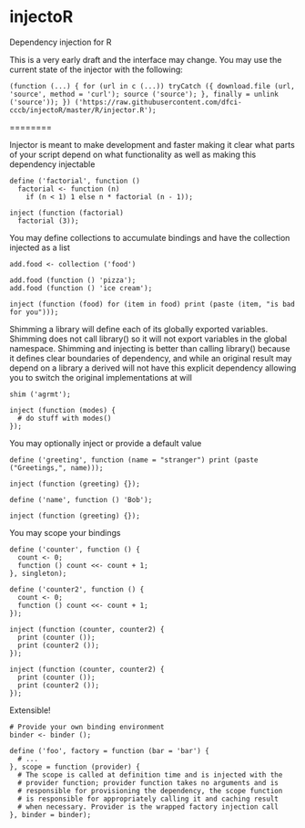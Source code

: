 injectoR
========

Dependency injection for R

This is a very early draft and the interface may change. You may use the current state of
the injector with the following:

```
(function (...) { for (url in c (...)) tryCatch ({ download.file (url, 'source', method = 'curl'); source ('source'); }, finally = unlink ('source')); }) ('https://raw.githubusercontent.com/dfci-cccb/injectoR/master/R/injector.R');
```
========


Injector is meant to make development and faster making it clear what parts of your script
depend on what functionality as well as making this dependency injectable

```
define ('factorial', function ()
  factorial <- function (n)
    if (n < 1) 1 else n * factorial (n - 1));

inject (function (factorial)
  factorial (3));
```

You may define collections to accumulate bindings and have the collection injected as a list

```
add.food <- collection ('food')

add.food (function () 'pizza');
add.food (function () 'ice cream');

inject (function (food) for (item in food) print (paste (item, "is bad for you")));
```

Shimming a library will define each of its globally exported variables. Shimming does not call
library() so it will not export variables in the global namespace. Shimming and injecting is
better than calling library() because it defines clear boundaries of dependency, and while an
original result may depend on a library a derived will not have this explicit dependency 
allowing you to switch the original implementations at will

```
shim ('agrmt');

inject (function (modes) {
  # do stuff with modes()
});
```

You may optionally inject or provide a default value

```
define ('greeting', function (name = "stranger") print (paste ("Greetings,", name)));

inject (function (greeting) {});

define ('name', function () 'Bob');

inject (function (greeting) {});
```

You may scope your bindings

```
define ('counter', function () {
  count <- 0;
  function () count <<- count + 1;
}, singleton);

define ('counter2', function () {
  count <- 0;
  function () count <<- count + 1;
});

inject (function (counter, counter2) {
  print (counter ());
  print (counter2 ());
});

inject (function (counter, counter2) {
  print (counter ());
  print (counter2 ());
});
```

Extensible!

```
# Provide your own binding environment
binder <- binder ();

define ('foo', factory = function (bar = 'bar') {
  # ...
}, scope = function (provider) {
  # The scope is called at definition time and is injected with the
  # provider function; provider function takes no arguments and is
  # responsible for provisioning the dependency, the scope function
  # is responsible for appropriately calling it and caching result
  # when necessary. Provider is the wrapped factory injection call
}, binder = binder);
```